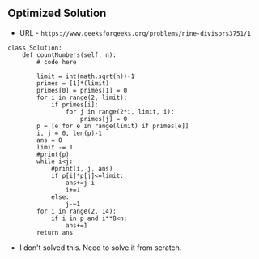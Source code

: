 ## Optimized Solution

- URL - `https://www.geeksforgeeks.org/problems/nine-divisors3751/1`

```
class Solution:
    def countNumbers(self, n):
        # code here
        
        limit = int(math.sqrt(n))+1
        primes = [1]*(limit)
        primes[0] = primes[1] = 0
        for i in range(2, limit):
            if primes[i]:
                for j in range(2*i, limit, i):
                    primes[j] = 0
        p = [e for e in range(limit) if primes[e]]
        i, j = 0, len(p)-1
        ans = 0
        limit -= 1
        #print(p)
        while i<j:
            #print(i, j, ans)
            if p[i]*p[j]<=limit:
                ans+=j-i
                i+=1
            else:
                j-=1
        for i in range(2, 14):
            if i in p and i**8<n:
                ans+=1
        return ans
```

- I don't solved this. Need to solve it from scratch.


